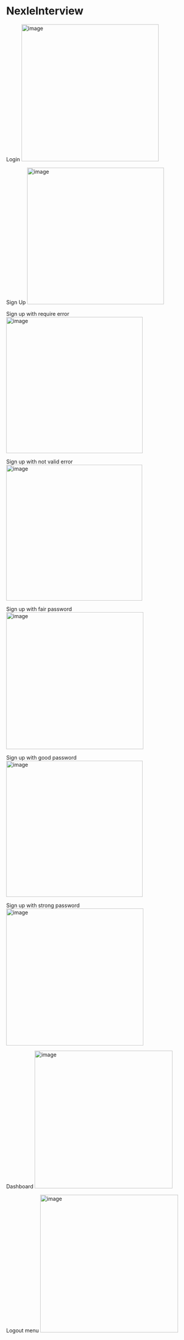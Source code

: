 # NexleInterview
Login
<img width="367" alt="image" src="https://user-images.githubusercontent.com/106817944/172119716-c5e4c837-eee5-4545-9f79-6a153c8ee602.png">

Sign Up
<img width="366" alt="image" src="https://user-images.githubusercontent.com/106817944/172119832-024d2c1c-52e9-4ab1-ac9e-ef55ef6d4d1a.png">

Sign up with require error
<img width="365" alt="image" src="https://user-images.githubusercontent.com/106817944/172119848-04135993-fc5d-4d52-9e0e-23341a6e2598.png">

Sign up with not valid error
<img width="364" alt="image" src="https://user-images.githubusercontent.com/106817944/172119960-3e80d988-bf42-4f77-8cb4-db2fedf77f46.png">

Sign up with fair password
<img width="367" alt="image" src="https://user-images.githubusercontent.com/106817944/172120045-7745302c-e5d0-40df-bc3d-227af47d652d.png">

Sign up with good password
<img width="365" alt="image" src="https://user-images.githubusercontent.com/106817944/172120077-a5c461b4-e371-4de0-85b6-b5262c5b119b.png">

Sign up with strong password
<img width="367" alt="image" src="https://user-images.githubusercontent.com/106817944/172120105-7cebfbd2-c80c-4f62-acf7-d7278a5334ec.png">

Dashboard
<img width="369" alt="image" src="https://user-images.githubusercontent.com/106817944/172120348-4aed894e-977a-4276-b3bb-899000e73cee.png">

Logout menu
<img width="369" alt="image" src="https://user-images.githubusercontent.com/106817944/172120370-d92b40ba-7afd-4d49-a2da-bbb2e2180c2d.png">
